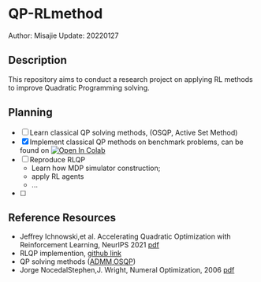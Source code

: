 # QP-RLmethod
Author: Misajie
Update: 20220127
## Description
This repository aims to conduct a research project on applying RL methods to improve Quadratic Programming solving.

## Planning
+ [ ] Learn classical QP solving methods, (OSQP, Active Set Method)
+ [x] Implement classical QP methods on benchmark problems, can be found on [![Open In Colab](https://colab.research.google.com/assets/colab-badge.svg)](https://colab.research.google.com/drive/1YT9BZ8YmwGNjmscL3Pg2ZDrWijq5Exw-)
+ [ ] Reproduce RLQP 
	- Learn how MDP simulator construction;
	- apply RL agents
	- ...
+ [ ] 

## Reference Resources
+ Jeffrey Ichnowski,et al. Accelerating Quadratic Optimization with Reinforcement Learning, NeurIPS 2021 [pdf](https://arxiv.org/pdf/2107.10847.pdf)
+ RLQP implemention, [github link](https://github.com/BerkeleyAutomation/rlqp.git)
+ QP solving methods ([ADMM](https://github.com/coin-or/qpOASES),[OSQP](https://berkeleyautomation.github.io/rlqp/))
+ Jorge NocedalStephen,J. Wright, Numeral Optimization, 2006 [pdf](http://www.apmath.spbu.ru/cnsa/pdf/monograf/Numerical_Optimization2006.pdf)
